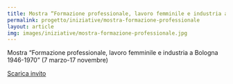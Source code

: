 ```yaml
---
title: Mostra “Formazione professionale, lavoro femminile e industria a Bologna 1946-1970”
permalink: progetto/iniziative/mostra-formazione-professionale
layout: article
img: images/iniziative/mostra-formazione-professionale.jpg
---
```


Mostra “Formazione professionale, lavoro femminile e industria a Bologna 1946-1970” (7 marzo-17 novembre)

[Scarica invito](../images/iniziative/mostra-7-marzo-2019.pdf)
